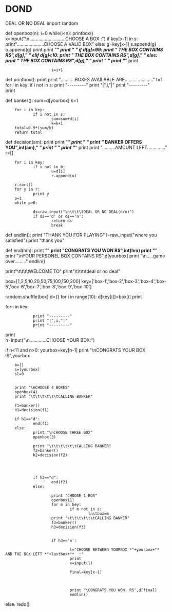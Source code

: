 # DOND
DEAL OR NO DEAL
import random

def openbox(n):
        i=0
        while(i<n):
                printbox() 
                x=input("\n............................CHOOSE A BOX :")
                if key[x-1] in s:
                        print".....................CHOOSE A VALID BOX"
                else:
                        g=key[x-1]
                        s.append(g)
                        b.append(g)
                        print
                        print "****************************************"
                        print "*                                      *"
                        if d[g]>99:
                                print "*    THE BOX CONTAINS RS",d[g],"          *"
                        elif d[g]<10:
                                print "*   THE BOX CONTAINS RS",d[g],"             *"
                        else:
                                print "*   THE BOX CONTAINS RS",d[g],"            *"
                        print "*                                      *"
                        print "****************************************"
                        print
                        
                        i=i+1
                                    
                
def printbox():
        print
        print "...........BOXES AVAILABLE ARE......................"
        t=1
        for i in key:
            if i not in s:
                print "---------"
                print "|",i,"|"
                print "---------"       
        print


def banker():
        sum=d[yourbox]
        k=1

        for i in key:
                if i not in s:
                        sum=sum+d[i]
                        k=k+1
        total=0.9*(sum/k)
        return total



        
def decision(am):
        print
        print "***************************************"
        print "*                                     *"
        print "*         BANKER OFFERS YOU",int(am),"       *"
        print "*                                     *"
        print "***************************************"
        print
        print "..........AMOUNT LEFT.............."
        r=[]
        
        for i in key:
                if i not in b:
                        u=d[i]
                        r.append(u)
       
        r.sort()
        for y in r:
                print y
        p=1
        while p>0:
                
                ds=raw_input("\n\t\t\tDEAL OR NO DEAL(d/n)")
                if ds=='d' or ds=='n':
                        return ds
                        break
                
def endlin():
        print "THANK YOU FOR PLAYING"
        l=raw_input("where you satisfied")
        print "thank you"
        
        
    

def end(hm):
        print "******************************************"
        print "CONGRATS YOU WON  RS",int(hm)
        print "******************************************"
        print "\nYOUR PERSONEL BOX CONTAINS RS",d[yourbox]
        print "\n.....game over........."
        endlin()
        



print"\t\t\t\tWELCOME TO"
print"\t\t\t\tdeal or no deal"

box=[1,2,5,10,20,50,75,100,150,200]
key=['box-1','box-2','box-3','box-4','box-5','box-6','box-7','box-8','box-9','box-10']

random.shuffle(box)
d={}
for i in range(10):
        d[key[i]]=box[i]
print        

for i in key:
        
                print "---------"
                print "|",i,"|"
                print "---------"
                
print    
n=input("\n.............CHOOSE YOUR BOX:")

if n<11 and n>0:
        yourbox=key[n-1] 
        print "\nCONGRATS YOUR BOX IS",yourbox

        b=[]
        s=[yourbox]
        sl=0


        print "\nCHOOSE 4 BOXES"
        openbox(4)
        print "\t\t\t\t\t\tCALLING BANKER"
            
        f1=banker()
        h1=decision(f1)

        if h1=="d":
                end(f1)
        else:
                print "\nCHOOSE THREE BOX"
                openbox(3)
                
                print "\t\t\t\t\t\tCALLING BANKER"
                f2=banker()
                h2=decision(f2)

                        


                if h2=="d":
                        end(f2)
                else:

                        print "CHOOSE 1 BOX"
                        openbox(1)
                        for m in key:
                                if m not in s:
                                        lastbox=m
                        print "\t\t\t\t\t\tCALLING BANKER"
                        f3=banker()
                        h3=decision(f3)
                        
                        
                        if h3=='n':
                                
                                l="CHOOSE BETWEEN YOURBOX *"+yourbox+"* AND THE BOX LEFT *"+lastbox+"*  :"
                                print
                                x=input(l)
                        
                                final=key[x-1]
                                
                                

                                print "\CONGRATS YOU WON  RS",d[final]
                                endlin()
else:
        redo()
